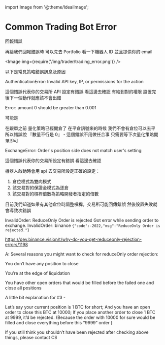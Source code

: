 import Image from '@theme/IdealImage';

# Common Trading Bot Error

回報錯誤

再給我們回報錯誤時 可以先去 Portfolio 看一下機器人 ID 並且提供你的 email

<Image img={require('/img/trader/trading_error.png')} />

以下是常見策略錯誤訊息及原因

AuthenticationError: Invalid API key, IP, or permissions for the action

這個錯誤代表你的交易所 API 設定有錯誤 看這邊去確認 有給到對的權限 設置完後下一個動作就應該不會出錯

Error: amount 0 should be greater than 0.001

可能是

在跟單之前 量化策略已經開倉了 在平倉訊號來的時候 我們不會有倉位可以去平 所以錯誤說 『數量不行是 0』 - 這個錯誤不用做任合事 只需要等下次量化策略開單即可

ExchangeError: Order's position side does not match user's setting

這個錯誤代表你的交易所設定有錯誤 看這邊去確認

機器人啟動時會用 api 去交易所設定正確的設定：

1.  倉位模式為雙向模式
2.  該交易對的保證金模式為逐倉
3.  該交易對的槓桿倍數為策略開發者指定的倍數

目前我們知道如果有其他倉位時調整槓桿，交易所可能回傳錯誤 然後設置失敗就會導致次錯誤

InvalidOrder: ReduceOnly Order is rejected
Got error while sending order to exchange. InvalidOrder: binance `{"code":-2022,"msg":"ReduceOnly Order is rejected."}`

https://dev.binance.vision/t/why-do-you-get-reduceonly-rejection-errors/1198

A:
Several reasons you might want to check for reduceOnly order rejection:

You don’t have any position to close

You’re at the edge of liquidation

You have other open orders that would be filled before the failed one and close all positions

A little bit explanation for #3 -

Let’s say your current position is 1 BTC for short; And you have an open order to close this BTC at 10000; If you place another order to close 1 BTC at 9999, it’d be rejected. (Because the order with 10000 for sure would be filled and close everything before this “9999” order )

If you still think you shouldn’t have been rejected after checking above things, please contact CS

